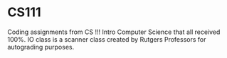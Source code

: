 # CS111
Coding assignments from CS !!! Intro Computer Science that all received 100%. IO class is a scanner class created by Rutgers Professors for autograding purposes. 
